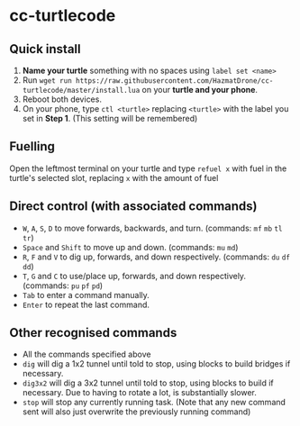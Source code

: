 # cc-turtlecode

## Quick install

1. **Name your turtle** something with no spaces using `label set <name>`
2. Run `wget run https://raw.githubusercontent.com/HazmatDrone/cc-turtlecode/master/install.lua` on your **turtle and your phone**.
3. Reboot both devices.
4. On your phone, type `ctl <turtle>` replacing `<turtle>` with the label you set in **Step 1**. (This setting will be remembered)

## Fuelling
Open the leftmost terminal on your turtle and type `refuel x` with fuel in the turtle's selected slot, replacing `x` with the amount of fuel

## Direct control (with associated commands)
- `W`, `A`, `S`, `D` to move forwards, backwards, and turn. (commands: `mf` `mb` `tl` `tr`)
- `Space` and `Shift` to move up and down. (commands: `mu` `md`)
- `R`, `F` and `V` to dig up, forwards, and down respectively. (commands: `du` `df` `dd`)
- `T`, `G` and `C` to use/place up, forwards, and down respectively. (commands: `pu` `pf` `pd`)
- `Tab` to enter a command manually.
- `Enter` to repeat the last command.

## Other recognised commands
- All the commands specified above
- `dig` will dig a 1x2 tunnel until told to stop, using blocks to build bridges if necessary.
- `dig3x2` will dig a 3x2 tunnel until told to stop, using blocks to build if necessary. Due to having to rotate a lot, is substantially slower.
- `stop` will stop any currently running task. (Note that any new command sent will also just overwrite the previously running command)

